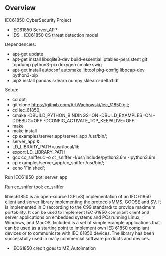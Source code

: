## Overview
IEC61850_CyberSecurity Project

- IEC61850 Server_APP 
- IDS _  IEC61850 CS threat detection model

Dependencies:
- apt-get update
- apt-get install libsqlite3-dev build-essential iptables-persistent git tcpdump python3-pip doxygen cmake swig
- apt-get install autoconf automake libtool pkg-config libpcap-dev python3-pip
- pip3 install pandas sklearn numpy sklearn-deltatfidf

Setup:
- cd opt;
- git clone https://github.com/ArtWachowski/iec_61850.git;
- cd iec_61850;
- cmake -DBUILD_PYTHON_BINDINGS=ON -DBUILD_EXAMPLES=ON -DDEBUG=OFF -DCONFIG_ACTIVATE_TCP_KEEPALIVE=OFF . 
- make 
- make install
- cp examples/server_app/server_app /usr/bin/;
- server_app &
- LD_LIBRARY_PATH=/usr/local/lib
- export LD_LIBRARY_PATH
- gcc cc_sniffer.c -o cc_sniffer -I/usr/include/python3.6m -lpython3.6m
- cp examples/server_app/cc_sniffer /usr/bin/;
- echo 'Finished';

Run IEC61850_pot:
server_app

Run cc_snifer tool:
cc_sniffer


libiec61850 is an open-source (GPLv3) implementation of an IEC 61850 client and server library implementing the protocols MMS, GOOSE and SV. 
It is implemented in C (according to the C99 standard) to provide maximum portability. 
It can be used to implement IEC 61850 compliant client and server applications on embedded systems and PCs running Linux, Windows, and MacOS. 
Included is a set of simple example applications that can be used as a starting point to implement own IEC 61850 compliant devices or to communicate with IEC 61850 devices. 
The library has been successfully used in many commercial software products and devices. 
- IEC61850 credit goes to MZ_Autoimation
